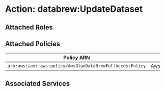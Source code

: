 # Action: databrew:UpdateDataset

## Attached Roles

## Attached Policies

| Policy ARN | Policy Name |
|------------|-------------|
| `arn:aws:iam::aws:policy/AwsGlueDataBrewFullAccessPolicy` | [AwsGlueDataBrewFullAccessPolicy](../policies.md#awsgluedatabrewfullaccesspolicy) |

## Associated Services

